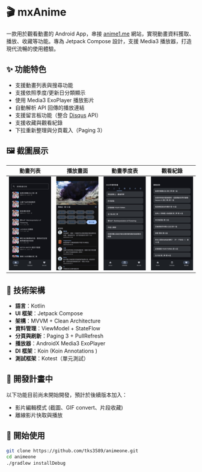 # 🎬 mxAnime

一款用於觀看動畫的 Android App，串接 [anime1.me](https://anime1.me) 網站，實現動畫資料獲取、播放、收藏等功能。專為 Jetpack Compose 設計，支援 Media3 播放器，打造現代流暢的使用體驗。

## ✨ 功能特色

-  支援動畫列表與搜尋功能  
-  支援依照季度/更新日分類顯示  
-  使用 Media3 ExoPlayer 播放影片  
-  自動解析 API 回傳的播放連結  
-  支援留言板功能（整合 [Disqus](https://disqus.com) API）  
-  支援收藏與觀看紀錄  
-  下拉重新整理與分頁載入（Paging 3）

## 🖼️ 截圖展示

| 動畫列表 | 播放畫面 | 動畫季度表 | 觀看紀錄 |
|----------|----------|------------|----------|
| ![list](screenshots/list.jpg) | ![detail](screenshots/player.jpg) | ![season](screenshots/season.jpg) | ![favorite](screenshots/record.jpg) |

## 🧱 技術架構

- **語言**：Kotlin  
- **UI 框架**：Jetpack Compose  
- **架構**：MVVM + Clean Architecture  
- **資料管理**：ViewModel + StateFlow  
- **分頁與刷新**：Paging 3 + PullRefresh  
- **播放器**：AndroidX Media3 ExoPlayer
- **DI 框架**：Koin (Koin Annotations )  
- **測試框架**：Kotest（單元測試）

## 🚧 開發計畫中

以下功能目前尚未開始開發，預計於後續版本加入：

- 影片編輯模式 (截圖、GIF convert、片段收藏) 
- 離線影片快取與播放  



## 🚀 開始使用

```bash
git clone https://github.com/tks3589/animeone.git
cd animeone
./gradlew installDebug
